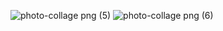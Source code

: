 ![photo-collage png (5)](https://github.com/user-attachments/assets/5494b76d-053a-47ab-9fac-ccd4a73b80b7)
![photo-collage png (6)](https://github.com/user-attachments/assets/703d80ad-427c-4525-8f3c-b7655ce06abf)
